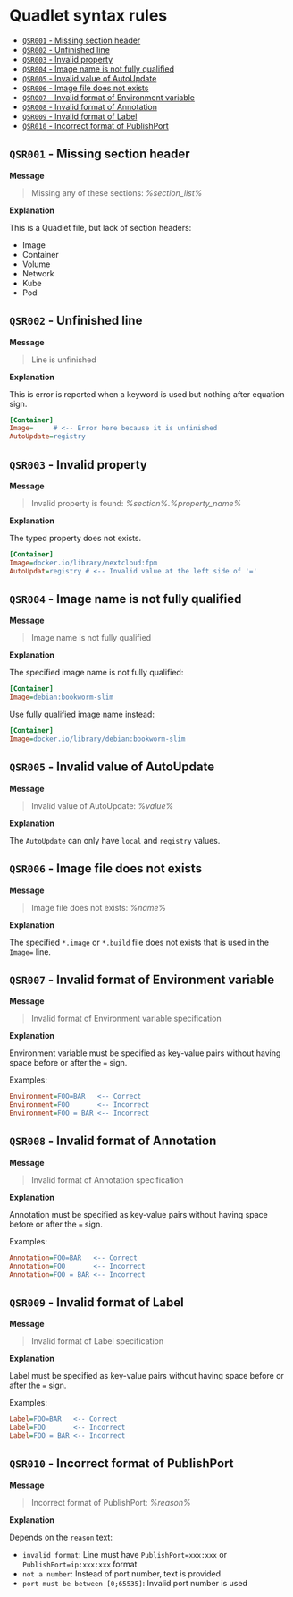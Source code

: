 # Quadlet syntax rules

<!-- toc -->

- [`QSR001` - Missing section header](#qsr001---missing-section-header)
- [`QSR002` - Unfinished line](#qsr002---unfinished-line)
- [`QSR003` - Invalid property](#qsr003---invalid-property)
- [`QSR004` - Image name is not fully qualified](#qsr004---image-name-is-not-fully-qualified)
- [`QSR005` - Invalid value of AutoUpdate](#qsr005---invalid-value-of-autoupdate)
- [`QSR006` - Image file does not exists](#qsr006---image-file-does-not-exists)
- [`QSR007` - Invalid format of Environment variable](#qsr007---invalid-format-of-environment-variable)
- [`QSR008` - Invalid format of Annotation](#qsr008---invalid-format-of-annotation)
- [`QSR009` - Invalid format of Label](#qsr009---invalid-format-of-label)
- [`QSR010` - Incorrect format of PublishPort](#qsr010---incorrect-format-of-publishport)

<!-- tocstop -->

## `QSR001` - Missing section header

**Message**

> Missing any of these sections: _%section_list%_

**Explanation**

This is a Quadlet file, but lack of section headers:

- Image
- Container
- Volume
- Network
- Kube
- Pod

## `QSR002` - Unfinished line

**Message**

> Line is unfinished

**Explanation**

This is error is reported when a keyword is used but nothing after equation
sign.

```ini
[Container]
Image=     # <-- Error here because it is unfinished
AutoUpdate=registry
```

## `QSR003` - Invalid property

**Message**

> Invalid property is found: _%section%.%property_name%_

**Explanation**

The typed property does not exists.

```ini
[Container]
Image=docker.io/library/nextcloud:fpm
AutoUpdat=registry # <-- Invalid value at the left side of '='
```

## `QSR004` - Image name is not fully qualified

**Message**

> Image name is not fully qualified

**Explanation**

The specified image name is not fully qualified:

```ini
[Container]
Image=debian:bookworm-slim
```

Use fully qualified image name instead:

```ini
[Container]
Image=docker.io/library/debian:bookworm-slim

```

## `QSR005` - Invalid value of AutoUpdate

**Message**

> Invalid value of AutoUpdate: _%value%_

**Explanation**

The `AutoUpdate` can only have `local` and `registry` values.

## `QSR006` - Image file does not exists

**Message**

> Image file does not exists: _%name%_

**Explanation**

The specified `*.image` or `*.build` file does not exists that is used in the
`Image=` line.

## `QSR007` - Invalid format of Environment variable

**Message**

> Invalid format of Environment variable specification

**Explanation**

Environment variable must be specified as key-value pairs without having space
before or after the `=` sign.

Examples:

```ini
Environment=FOO=BAR   <-- Correct
Environment=FOO       <-- Incorrect
Environment=FOO = BAR <-- Incorrect
```

## `QSR008` - Invalid format of Annotation

**Message**

> Invalid format of Annotation specification

**Explanation**

Annotation must be specified as key-value pairs without having space before or
after the `=` sign.

Examples:

```ini
Annotation=FOO=BAR   <-- Correct
Annotation=FOO       <-- Incorrect
Annotation=FOO = BAR <-- Incorrect
```

## `QSR009` - Invalid format of Label

**Message**

> Invalid format of Label specification

**Explanation**

Label must be specified as key-value pairs without having space before or after
the `=` sign.

Examples:

```ini
Label=FOO=BAR   <-- Correct
Label=FOO       <-- Incorrect
Label=FOO = BAR <-- Incorrect
```

## `QSR010` - Incorrect format of PublishPort

**Message**

> Incorrect format of PublishPort: _%reason%_

**Explanation**

Depends on the `reason` text:

- `invalid format`: Line must have `PublishPort=xxx:xxx` or
  `PublishPort=ip:xxx:xxx` format
- `not a number`: Instead of port number, text is provided
- `port must be between [0;65535]`: Invalid port number is used
